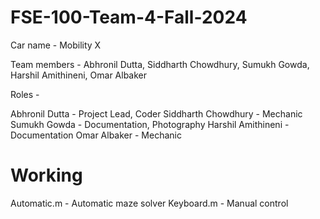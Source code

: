 # FSE-100-Team-4-Fall-2024

Car name - Mobility X

Team members - Abhronil Dutta, Siddharth Chowdhury, Sumukh Gowda, Harshil Amithineni, Omar Albaker

Roles - 

Abhronil Dutta - Project Lead, Coder 
Siddharth Chowdhury - Mechanic 
Sumukh Gowda - Documentation, Photography 
Harshil Amithineni - Documentation 
Omar Albaker - Mechanic 

# Working 
Automatic.m - Automatic maze solver
Keyboard.m - Manual control

